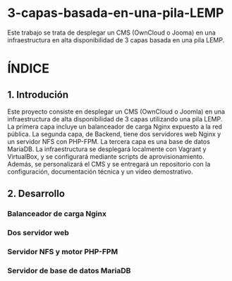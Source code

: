 # 3-capas-basada-en-una-pila-LEMP
Este trabajo se trata de desplegar un CMS (OwnCloud o Jooma) en una infraestructura en alta disponibilidad de 3 capas basada en una pila LEMP.
# ÍNDICE
## 1. Introdución
Este proyecto consiste en desplegar un CMS (OwnCloud o Joomla) en una infraestructura de alta disponibilidad de 3 capas utilizando una pila LEMP. La primera capa incluye un balanceador de carga Nginx expuesto a la red pública. La segunda capa, de Backend, tiene dos servidores web Nginx y un servidor NFS con PHP-FPM. La tercera capa es una base de datos MariaDB. La infraestructura se desplegará localmente con Vagrant y VirtualBox, y se configurará mediante scripts de aprovisionamiento. Además, se personalizará el CMS y se entregará un repositorio con la configuración, documentación técnica y un vídeo demostrativo.

## 2. Desarrollo
### Balanceador de carga Nginx
### Dos servidor web
### Servidor NFS y motor PHP-FPM
### Servidor de base de datos MariaDB

